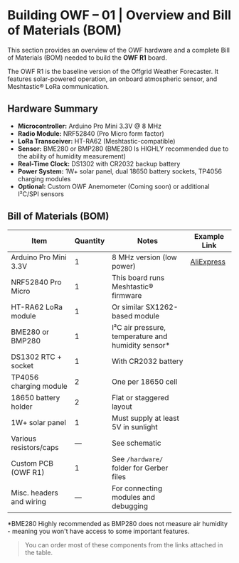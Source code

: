# Building OWF – 01 | Overview and Bill of Materials (BOM)

This section provides an overview of the OWF hardware and a complete Bill of Materials (BOM) needed to build the **OWF R1** board.

The OWF R1 is the baseline version of the Offgrid Weather Forecaster. It features solar-powered operation, an onboard atmospheric sensor, and Meshtastic® LoRa communication.

## Hardware Summary

- **Microcontroller:** Arduino Pro Mini 3.3V @ 8 MHz  
- **Radio Module:** NRF52840 (Pro Micro form factor)  
- **LoRa Transceiver:** HT-RA62 (Meshtastic-compatible)  
- **Sensor:** BME280 or BMP280 (BME280 Is HIGHLY recommended due to the ability of humidity measurement) 
- **Real-Time Clock:** DS1302 with CR2032 backup battery  
- **Power System:** 1W+ solar panel, dual 18650 battery sockets, TP4056 charging modules  
- **Optional:** Custom OWF Anemometer (Coming soon) or additional I²C/SPI sensors

## Bill of Materials (BOM)

| Item                     | Quantity | Notes                                                                 | Example Link |
|--------------------------|----------|------------------------------------------------------------------------|--------------|
| Arduino Pro Mini 3.3V    | 1        | 8 MHz version (low power)                                              | [AliExpress](https://www.aliexpress.com/wholesale?SearchText=arduino+pro+mini+3.3v) |
| NRF52840 Pro Micro       | 1        | This board runs Meshtastic® firmware                                   | |
| HT-RA62 LoRa module      | 1        | Or similar SX1262-based module                                         | |
| BME280 or BMP280         | 1        | I²C air pressure, temperature and humidity sensor*                     | |
| DS1302 RTC + socket      | 1        | With CR2032 battery                                                    | |
| TP4056 charging module   | 2        | One per 18650 cell                                                     | |
| 18650 battery holder     | 2        | Flat or staggered layout                                               | |
| 1W+ solar panel          | 1        | Must supply at least 5V in sunlight                                    | |
| Various resistors/caps   | —        | See schematic                                                          | |
| Custom PCB (OWF R1)      | 1        | See `/hardware/` folder for Gerber files                               | |
| Misc. headers and wiring | —        | For connecting modules and debugging                                   | |

*BME280 Highly recommended as BMP280 does not measure air humidity - meaning you won't have access to some important features.
> You can order most of these components from the links attached in the table.
